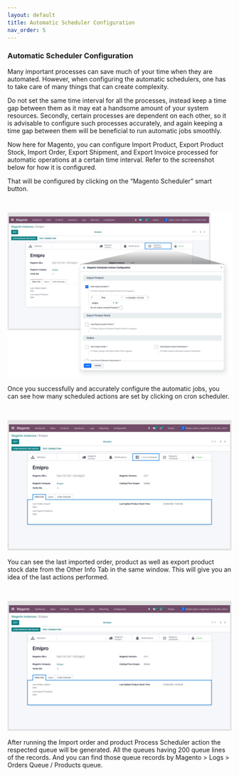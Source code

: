 ```yaml
---
layout: default
title: Automatic Scheduler Configuration
nav_order: 5
---
```


### Automatic Scheduler Configuration



Many important processes can save much of your time when they are automated. However, when configuring the automatic schedulers, one has to take care of many things that can create complexity.


Do not set the same time interval for all the processes, instead keep a time gap between them as it may eat a handsome amount of your system resources. Secondly, certain processes are dependent on each other, so it is advisable to configure such processes accurately, and again keeping a time gap between them will be beneficial to run automatic jobs smoothly.


Now here for Magento, you can configure Import Product, Export Product Stock, Import Order, Export Shipment, and Export Invoice processed for automatic operations at a certain time interval. Refer to the screenshot below for how it is configured.


That will be configured by clicking on the “Magento Scheduler” smart button.


 


![](./images/5-1.png)


Once you successfully and accurately configure the automatic jobs, you can see how many scheduled actions are set by clicking on cron scheduler.


 


![](./images/5-2.png)


You can see the last imported order, product as well as export product stock date from the Other Info Tab in the same window. This will give you an idea of the last actions performed.


 


![](./images/5-3.png)


After running the Import order and product Process Scheduler action the respected queue will be generated. All the queues having 200 queue lines of the records. And you can find those queue records by Magento > Logs > Orders Queue / Products queue.




